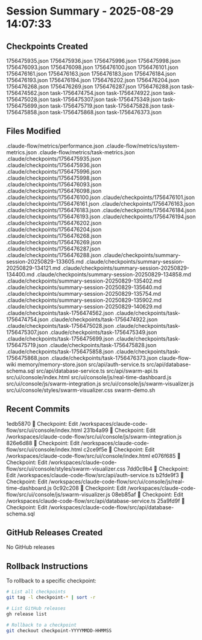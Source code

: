 # Session Summary - 2025-08-29 14:07:33

## Checkpoints Created
1756475935.json
1756475936.json
1756475996.json
1756475998.json
1756476093.json
1756476098.json
1756476100.json
1756476101.json
1756476161.json
1756476163.json
1756476183.json
1756476184.json
1756476193.json
1756476194.json
1756476202.json
1756476204.json
1756476268.json
1756476269.json
1756476287.json
1756476288.json
task-1756474562.json
task-1756474754.json
task-1756474922.json
task-1756475028.json
task-1756475307.json
task-1756475349.json
task-1756475699.json
task-1756475719.json
task-1756475828.json
task-1756475858.json
task-1756475868.json
task-1756476373.json

## Files Modified
.claude-flow/metrics/performance.json
.claude-flow/metrics/system-metrics.json
.claude-flow/metrics/task-metrics.json
.claude/checkpoints/1756475935.json
.claude/checkpoints/1756475936.json
.claude/checkpoints/1756475996.json
.claude/checkpoints/1756475998.json
.claude/checkpoints/1756476093.json
.claude/checkpoints/1756476098.json
.claude/checkpoints/1756476100.json
.claude/checkpoints/1756476101.json
.claude/checkpoints/1756476161.json
.claude/checkpoints/1756476163.json
.claude/checkpoints/1756476183.json
.claude/checkpoints/1756476184.json
.claude/checkpoints/1756476193.json
.claude/checkpoints/1756476194.json
.claude/checkpoints/1756476202.json
.claude/checkpoints/1756476204.json
.claude/checkpoints/1756476268.json
.claude/checkpoints/1756476269.json
.claude/checkpoints/1756476287.json
.claude/checkpoints/1756476288.json
.claude/checkpoints/summary-session-20250829-133605.md
.claude/checkpoints/summary-session-20250829-134121.md
.claude/checkpoints/summary-session-20250829-134400.md
.claude/checkpoints/summary-session-20250829-134858.md
.claude/checkpoints/summary-session-20250829-135402.md
.claude/checkpoints/summary-session-20250829-135640.md
.claude/checkpoints/summary-session-20250829-135754.md
.claude/checkpoints/summary-session-20250829-135902.md
.claude/checkpoints/summary-session-20250829-140629.md
.claude/checkpoints/task-1756474562.json
.claude/checkpoints/task-1756474754.json
.claude/checkpoints/task-1756474922.json
.claude/checkpoints/task-1756475028.json
.claude/checkpoints/task-1756475307.json
.claude/checkpoints/task-1756475349.json
.claude/checkpoints/task-1756475699.json
.claude/checkpoints/task-1756475719.json
.claude/checkpoints/task-1756475828.json
.claude/checkpoints/task-1756475858.json
.claude/checkpoints/task-1756475868.json
.claude/checkpoints/task-1756476373.json
claude-flow-wiki
memory/memory-store.json
src/api/auth-service.ts
src/api/database-schema.sql
src/api/database-service.ts
src/api/swarm-api.ts
src/ui/console/index.html
src/ui/console/js/real-time-dashboard.js
src/ui/console/js/swarm-integration.js
src/ui/console/js/swarm-visualizer.js
src/ui/console/styles/swarm-visualizer.css
swarm-demo.sh

## Recent Commits
1edb5870 🔖 Checkpoint: Edit /workspaces/claude-code-flow/src/ui/console/index.html
231b4a99 🔖 Checkpoint: Edit /workspaces/claude-code-flow/src/ui/console/js/swarm-integration.js
826e6d88 🔖 Checkpoint: Edit /workspaces/claude-code-flow/src/ui/console/index.html
c2ce9f5e 🔖 Checkpoint: Edit /workspaces/claude-code-flow/src/ui/console/index.html
e076f685 🔖 Checkpoint: Edit /workspaces/claude-code-flow/src/ui/console/styles/swarm-visualizer.css
7dd0c9b4 🔖 Checkpoint: Edit /workspaces/claude-code-flow/src/api/auth-service.ts
b2fde9f3 🔖 Checkpoint: Edit /workspaces/claude-code-flow/src/ui/console/js/real-time-dashboard.js
0c92c208 🔖 Checkpoint: Edit /workspaces/claude-code-flow/src/ui/console/js/swarm-visualizer.js
08eb85af 🔖 Checkpoint: Edit /workspaces/claude-code-flow/src/api/database-service.ts
25a9fd9f 🔖 Checkpoint: Edit /workspaces/claude-code-flow/src/api/database-schema.sql

## GitHub Releases Created
No GitHub releases

## Rollback Instructions
To rollback to a specific checkpoint:
```bash
# List all checkpoints
git tag -l checkpoint-* | sort -r

# List GitHub releases
gh release list

# Rollback to a checkpoint
git checkout checkpoint-YYYYMMDD-HHMMSS
```
